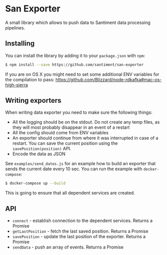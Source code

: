 # San Exporter

A small library which allows to push data to Santiment data processing pipelines.

## Installing

You can install the library by adding it to your `package.json` with `npm`:

```bash
$ npm install --save https://github.com/santiment/san-exporter
```

If you are on OS X you might need to set some additional ENV variables for the
compilation to pass: https://github.com/Blizzard/node-rdkafka#mac-os-high-sierra

## Writing exporters

When writing data exporter you need to make sure the following things:

* All the logging should be on the stdout. Do not create any temp files, as they
will most probably disappear in an event of a restart
* All the config should come from ENV variables
* An exporter should continue from where it was interrupted in case of a restart.
You can save the current position using the `savePosition(position)` API.
* Encode the data as JSON

See `examples/send_dates.js` for an example how to build an exporter that sends
the current date every 10 sec. You can run the example with `docker-compose`:

```bash
$ docker-compose up --build
```

This is going to ensure that all dependent services are created.

## API

* `connect` - establish connection to the dependent services. Returns a Promise
* `getLastPosition` - fetch the last saved position. Returns a Promise
* `savePosition` - update the last position of the exporter. Returns a Promise
* `sendData` - push an array of events. Returns a Promise
